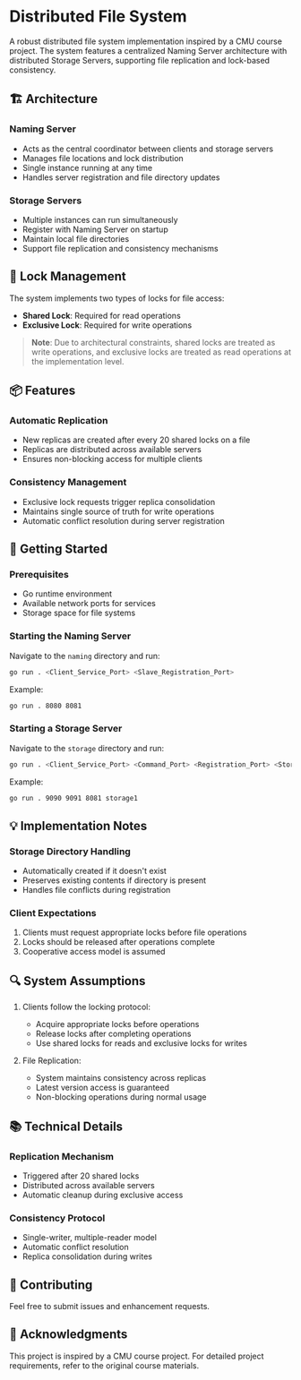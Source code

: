 # Distributed File System

A robust distributed file system implementation inspired by a CMU course project. The system features a centralized Naming Server architecture with distributed Storage Servers, supporting file replication and lock-based consistency.

## 🏗️ Architecture

### Naming Server
- Acts as the central coordinator between clients and storage servers
- Manages file locations and lock distribution
- Single instance running at any time
- Handles server registration and file directory updates

### Storage Servers
- Multiple instances can run simultaneously
- Register with Naming Server on startup
- Maintain local file directories
- Support file replication and consistency mechanisms

## 🔐 Lock Management

The system implements two types of locks for file access:
- **Shared Lock**: Required for read operations
- **Exclusive Lock**: Required for write operations

> **Note**: Due to architectural constraints, shared locks are treated as write operations, and exclusive locks are treated as read operations at the implementation level.

## 📦 Features

### Automatic Replication
- New replicas are created after every 20 shared locks on a file
- Replicas are distributed across available servers
- Ensures non-blocking access for multiple clients

### Consistency Management
- Exclusive lock requests trigger replica consolidation
- Maintains single source of truth for write operations
- Automatic conflict resolution during server registration

## 🚀 Getting Started

### Prerequisites
- Go runtime environment
- Available network ports for services
- Storage space for file systems

### Starting the Naming Server

Navigate to the `naming` directory and run:

```bash
go run . <Client_Service_Port> <Slave_Registration_Port>
```

Example:
```bash
go run . 8080 8081
```

### Starting a Storage Server

Navigate to the `storage` directory and run:

```bash
go run . <Client_Service_Port> <Command_Port> <Registration_Port> <Storage_Directory>
```

Example:
```bash
go run . 9090 9091 8081 storage1
```

## 💡 Implementation Notes

### Storage Directory Handling
- Automatically created if it doesn't exist
- Preserves existing contents if directory is present
- Handles file conflicts during registration

### Client Expectations
1. Clients must request appropriate locks before file operations
2. Locks should be released after operations complete
3. Cooperative access model is assumed

## 🔍 System Assumptions

1. Clients follow the locking protocol:
   - Acquire appropriate locks before operations
   - Release locks after completing operations
   - Use shared locks for reads and exclusive locks for writes

2. File Replication:
   - System maintains consistency across replicas
   - Latest version access is guaranteed
   - Non-blocking operations during normal usage

## 📚 Technical Details

### Replication Mechanism
- Triggered after 20 shared locks
- Distributed across available servers
- Automatic cleanup during exclusive access

### Consistency Protocol
- Single-writer, multiple-reader model
- Automatic conflict resolution
- Replica consolidation during writes

## 🤝 Contributing

Feel free to submit issues and enhancement requests.

## 🙏 Acknowledgments

This project is inspired by a CMU course project. For detailed project requirements, refer to the original course materials.
